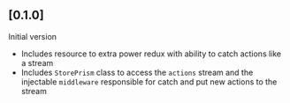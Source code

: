 ## [0.1.0]
Initial version

  * Includes resource to extra power redux with ability to catch actions like a stream
  * Includes `StorePrism` class to access the `actions` stream and the injectable `middleware` responsible for catch and put new actions to the stream

